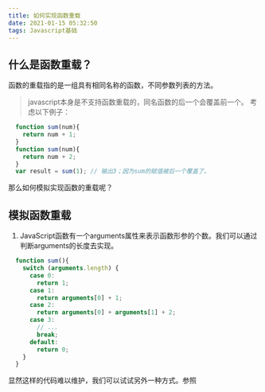 ```yaml
---
title: 如何实现函数重载
date: 2021-01-15 05:32:50
tags: Javascript基础
---
```

## 什么是函数重载？
  函数的重载指的是一组具有相同名称的函数，不同参数列表的方法。
> javascript本身是不支持函数重载的，同名函数的后一个会覆盖前一个。
考虑以下例子：
```js
  function sum(num){
    return num + 1;
  }
  function sum(num){
    return num + 2;
  }
  var result = sum(1); // 输出3；因为sum的赋值被后一个覆盖了。
```
那么如何模拟实现函数的重载呢？
## 模拟函数重载
1. JavaScript函数有一个arguments属性来表示函数形参的个数。我们可以通过判断arguments的长度去实现。
```js
  function sum(){
    switch (arguments.length) {
      case 0: 
        return 1;
      case 1: 
        return arguments[0] + 1;
      case 2:
        return arguments[0] + arguments[1] + 2;
      case 3:
        // ...
        break;
      default:
        return 0;
    }
  }
```
显然这样的代码难以维护，我们可以试试另外一种方式。参照


